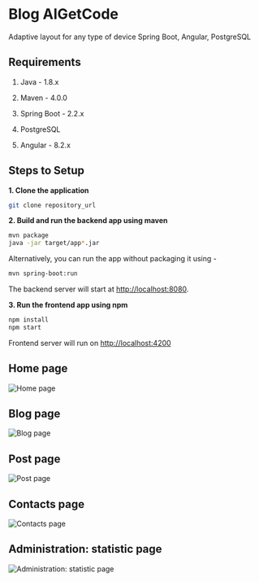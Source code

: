 # Blog AIGetCode

Adaptive layout for any type of device
Spring Boot, Angular, PostgreSQL

## Requirements

1. Java - 1.8.x

2. Maven - 4.0.0

3. Spring Boot - 2.2.x

3. PostgreSQL

4. Angular - 8.2.x

## Steps to Setup

**1. Clone the application**

```bash
git clone repository_url
```

**2. Build and run the backend app using maven**

```bash
mvn package
java -jar target/app*.jar
```

Alternatively, you can run the app without packaging it using -

```bash
mvn spring-boot:run
```

The backend server will start at <http://localhost:8080>.

**3. Run the frontend app using npm**

```bash
npm install
npm start
```

Frontend server will run on <http://localhost:4200>

## Home page
![Home page](./aigetcode_1.png)

## Blog page
![Blog page](./aigetcode_4.png)

## Post page 
![Post page](./aigetcode_5.png)

## Contacts page
![Contacts page](./aigetcode_2.png)

## Administration: statistic page 
![Administration: statistic page](./aigetcode_3.png)

